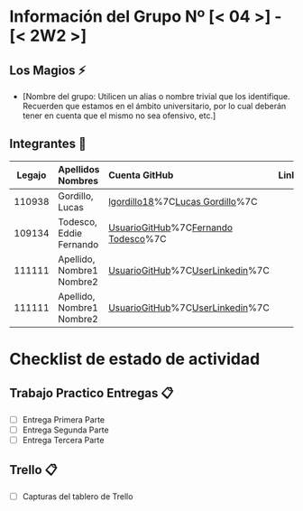 # Información del Grupo Nº [< 04 >] - [< 2W2 >]


## Los Magios :zap:

* [Nombre del grupo: Utilicen un alias o nombre trivial que los identifique. Recuerden que estamos en el ámbito universitario, por lo cual deberán tener en cuenta que el mismo no sea ofensivo, etc.]


## Integrantes :busts_in_silhouette:

| Legajo| Apellidos Nombres  | Cuenta GitHub | Linkedin
| :------: | :-------- | :-------- | :-------- |
| 110938 | Gordillo, Lucas |[lgordillo18](https://github.com/lgordillo18)%7C[Lucas Gordillo](https://www.linkedin.com/in/lucas-gordillo-2281b7134/)%7C
| 109134 | Todesco, Eddie Fernando |[UsuarioGitHub](https://github.com/109134Todesco)%7C[Fernando Todesco](https://www.linkedin.com/in/fernando-todesco/)%7C
| 111111 | Apellido, Nombre1 Nombre2 |[UsuarioGitHub](https://github.com/xxxx)%7C[UserLinkedin](https://ar.linkedin.com/)%7C
| 111111 | Apellido, Nombre1 Nombre2 |[UsuarioGitHub](https://github.com/xxxx)%7C[UserLinkedin](https://ar.linkedin.com/)%7C


# Checklist de estado de actividad

## Trabajo Practico Entregas :clipboard:
- [ ] Entrega Primera Parte
- [ ] Entrega Segunda Parte
- [ ] Entrega Tercera Parte

## Trello :clipboard:
- [ ] Capturas del tablero de Trello
